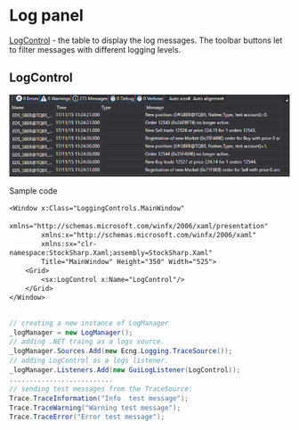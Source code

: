 # Log panel

[LogControl](xref:StockSharp.Xaml.LogControl) \- the table to display the log messages. The toolbar buttons let to filter messages with different logging levels.

## LogControl

![GUI LogControl](../../../../images/gui_logcontrol.png)

Sample code

```xaml
<Window x:Class="LoggingControls.MainWindow"
        xmlns="http://schemas.microsoft.com/winfx/2006/xaml/presentation"
        xmlns:x="http://schemas.microsoft.com/winfx/2006/xaml"
        xmlns:sx="clr-namespace:StockSharp.Xaml;assembly=StockSharp.Xaml"
        Title="MainWindow" Height="350" Width="525">
    <Grid>
        <sx:LogControl x:Name="LogControl"/>
    </Grid>
</Window>
	  				
```
```cs
// creating a new instance of LogManager
_logManager = new LogManager();
// adding .NET traing as a logs source.
_logManager.Sources.Add(new Ecng.Logging.TraceSource());
// adding LogControl as a logs listener.
_logManager.Listeners.Add(new GuiLogListener(LogControl));
..........................                  
// sending test messages from the TraceSource:
Trace.TraceInformation("Info  test message");
Trace.TraceWarning("Warning test message");
Trace.TraceError("Error test message");
                  
```
